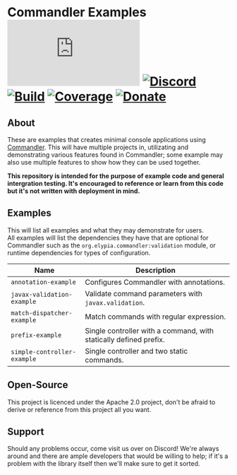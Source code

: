 # Commandler Examples [![Matrix]][matrix-community] [![Discord]][discord-guild] [![Build]][gitlab] [![Coverage]][gitlab] [![Donate]][elypia-donate]

## About
These are examples that creates minimal console applications using 
[Commandler]. This will have multiple projects in, utilizating and
demonstrating various features found in Commandler; some example may also use multiple 
features to show how they can be used together.

**This repository is intended for the purpose of example code and general
intergration testing. It's encouraged to reference or learn from this 
code but it's not written with deployment in mind.**

## Examples
This will list all examples and what they may demonstrate for users.  
All examples will list the dependencies they have that are optional for Commandler
such as the `org.elypia.commandler:validation` module, or runtime dependencies 
for types of configuration.

| Name                        | Description                                                       |
|-----------------------------|-------------------------------------------------------------------|
| `annotation-example`        | Configures Commandler with annotations.                           |
| `javax-validation-example`  | Validate command parameters with `javax.validation`.              |
| `match-dispatcher-example`  | Match commands with regular expression.                           |
| `prefix-example`            | Single controller with a command, with statically defined prefix. |
| `simple-controller-example` | Single controller and two static commands.                        |

## Open-Source
This project is licenced under the Apache 2.0 project, don't be afraid to derive or reference
from this project all you want.

## Support
Should any problems occur, come visit us over on Discord! We're always around and
there are ample developers that would be willing to help; if it's a problem with the library
itself then we'll make sure to get it sorted.

[matrix-community]: https://matrix.to/#/+elypia:matrix.org "Matrix Invite"
[discord-guild]: https://discordapp.com/invite/hprGMaM "Discord Invite"
[gitlab]: https://gitlab.com/Elypia/commandler-examples/commits/master "Repository on GitLab"
[elypia-donate]: https://elypia.org/donate "Donate to Elypia"
[Commandler]: https://gitlab.com/Elypia/commandler "Commandler on GitLab"

[Matrix]: https://img.shields.io/matrix/elypia-general:matrix.org?logo=matrix "Matrix Shield"
[Discord]: https://discordapp.com/api/guilds/184657525990359041/widget.png "Discord Shield"
[Build]: https://gitlab.com/Elypia/commandler-examples/badges/master/pipeline.svg "GitLab Build Shield"
[Coverage]: https://gitlab.com/Elypia/commandler-examples/badges/master/coverage.svg "GitLab Coverage Shield"
[Donate]: https://img.shields.io/badge/Elypia-Donate-blueviolet "Donate Shield"

